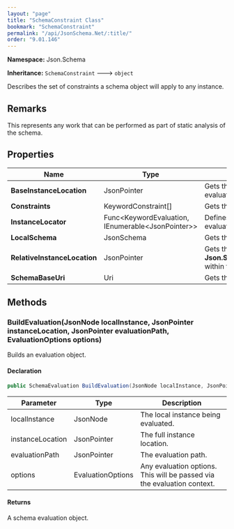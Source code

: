 ```yaml
---
layout: "page"
title: "SchemaConstraint Class"
bookmark: "SchemaConstraint"
permalink: "/api/JsonSchema.Net/:title/"
order: "9.01.146"
---
```

**Namespace:** Json.Schema

**Inheritance:**
`SchemaConstraint`
 🡒 
`object`

Describes the set of constraints a schema object will apply to any instance.

## Remarks

This represents any work that can be performed as part of static analysis of the schema.

## Properties

| Name | Type | Summary |
|---|---|---|
| **BaseInstanceLocation** | JsonPointer | Gets the base location within the instance that is being evaluated. |
| **Constraints** | KeywordConstraint[] | Gets the set of keyword constraints. |
| **InstanceLocator** | Func\<KeywordEvaluation, IEnumerable\<JsonPointer\>\> | Defines a method to identify relative instance locations at evaluation time. |
| **LocalSchema** | JsonSchema | Gets the local **Json.Schema.JsonSchema**. |
| **RelativeInstanceLocation** | JsonPointer | Gets the location relative to **Json.Schema.SchemaConstraint.BaseInstanceLocation** within the instance that is being evaluated. |
| **SchemaBaseUri** | Uri | Gets the schema's base URI. |

## Methods

### BuildEvaluation(JsonNode localInstance, JsonPointer instanceLocation, JsonPointer evaluationPath, EvaluationOptions options)

Builds an evaluation object.

#### Declaration

```c#
public SchemaEvaluation BuildEvaluation(JsonNode localInstance, JsonPointer instanceLocation, JsonPointer evaluationPath, EvaluationOptions options)
```

| Parameter | Type | Description |
|---|---|---|
| localInstance | JsonNode | The local instance being evaluated. |
| instanceLocation | JsonPointer | The full instance location. |
| evaluationPath | JsonPointer | The evaluation path. |
| options | EvaluationOptions | Any evaluation options.  This will be passed via the evaluation context. |


#### Returns

A schema evaluation object.

